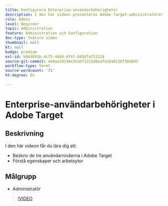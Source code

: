 ```yaml
---
title: Konfigurera Enterprise-användarbehörigheter
description: I den här videon presenteras Adobe Target-administratörer för användarbehörigheter, egenskaper och arbetsytor. I den här videon får du lära dig mer om de olika användarnivåerna och hur du använder egenskaper och arbetsytor för att styra åtkomsten till användarna.
role: Admin
level: Beginner
topic: Administration
feature: Administration och konfiguration
doc-type: feature video
thumbnail: null
kt: null
badge: premium
exl-id: bb8d691b-4cf5-468d-8f47-bd3d7a713124
source-git-commit: ee9aac0144e35abf32c5d8eafe10a013bf30d8d3
workflow-type: tm+mt
source-wordcount: '71'
ht-degree: 0%

---
```


# Enterprise-användarbehörigheter i Adobe Target

## Beskrivning

I den här videon får du lära dig att:

* Beskriv de tre användarnivåerna i Adobe Target
* Förstå egenskaper och arbetsytor

## Målgrupp

* Administratör

>[!VIDEO](https://video.tv.adobe.com/v/19042/?quality=12)
